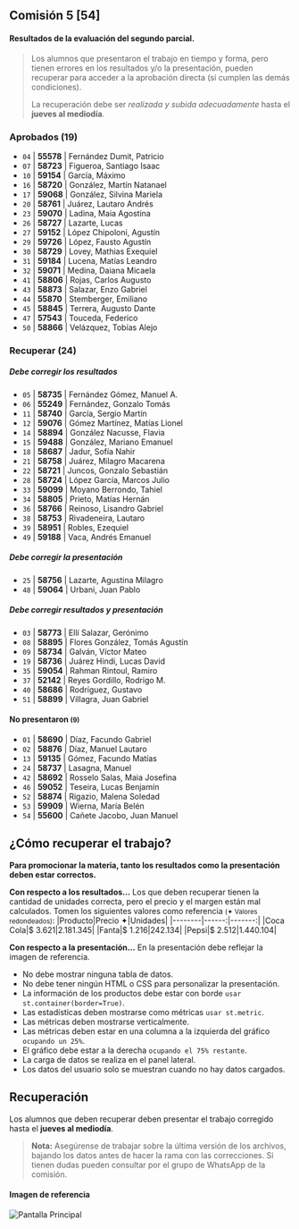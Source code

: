 ## Comisión 5 [54]

#### Resultados de la evaluación del segundo parcial.

> Los alumnos que presentaron el trabajo en tiempo y forma, pero tienen errores en los resultados y/o la presentación, pueden recuperar para acceder a la aprobación directa (si cumplen las demás condiciones).
>
> La recuperación debe ser *realizada y subida adecuadamente* hasta el **jueves al mediodía**.

### Aprobados (19) 
* `04` | **55578**  | Fernández Dumit, Patricio
* `07` | **58723**  | Figueroa, Santiago Isaac
* `10` | **59154**  | García, Máximo
* `16` | **58720**  | González, Martín Natanael
* `17` | **59068**  | González, Silvina Mariela
* `20` | **58761**  | Juárez, Lautaro Andrés
* `23` | **59070**  | Ladina, Maia Agostina
* `26` | **58727**  | Lazarte, Lucas
* `27` | **59152**  | López Chipoloni, Agustín
* `29` | **59726**  | López, Fausto Agustín
* `30` | **58729**  | Lovey, Mathias Exequiel
* `31` | **59184**  | Lucena, Matías Leandro
* `32` | **59071**  | Medina, Daiana Micaela
* `41` | **58806**  | Rojas, Carlos Augusto
* `43` | **58873**  | Salazar, Enzo Gabriel
* `44` | **55870**  | Stemberger, Emiliano
* `45` | **58845**  | Terrera, Augusto Dante
* `47` | **57543**  | Touceda, Federico
* `50` | **58866**  | Velázquez, Tobías Alejo

### Recuperar (24)

##### Debe corregir los resultados 
* `05` | **58735**  | Fernández Gómez, Manuel A.
* `06` | **55249**  | Fernández, Gonzalo Tomás
* `11` | **58740**  | García, Sergio Martín
* `12` | **59076**  | Gómez Martínez, Matías Lionel
* `14` | **58894**  | González Nacusse, Flavia
* `15` | **59488**  | González, Mariano Emanuel
* `18` | **58687**  | Jadur, Sofía Nahir
* `21` | **58758**  | Juárez, Milagro Macarena
* `22` | **58721**  | Juncos, Gonzalo Sebastián
* `28` | **58724**  | López García, Marcos Julio
* `33` | **59099**  | Moyano Berrondo, Tahiel
* `34` | **58805**  | Prieto, Matías Hernán
* `36` | **58766**  | Reinoso, Lisandro Gabriel
* `38` | **58753**  | Rivadeneira, Lautaro
* `39` | **58951**  | Robles, Ezequiel
* `49` | **59188**  | Vaca, Andrés Emanuel

##### Debe corregir la presentación 
* `25` | **58756**  | Lazarte, Agustina Milagro
* `48` | **59064**  | Urbani, Juan Pablo

##### Debe corregir resultados y presentación 
* `03` | **58773**  | Ellí Salazar, Gerónimo
* `08` | **58895**  | Flores González, Tomás Agustín
* `09` | **58734**  | Galván, Víctor Mateo
* `19` | **58736**  | Juárez Hindi, Lucas David
* `35` | **59054**  | Rahman Rintoul, Ramiro
* `37` | **52142**  | Reyes Gordillo, Rodrigo M.
* `40` | **58686**  | Rodríguez, Gustavo
* `51` | **58899**  | Villagra, Juan Gabriel

#### No presentaron <small>(9)</small>
* `01` | **58690**  | Díaz, Facundo Gabriel
* `02` | **58876**  | Díaz, Manuel Lautaro
* `13` | **59135**  | Gómez, Facundo Matías
* `24` | **58737**  | Lasagna, Manuel
* `42` | **58692**  | Rosselo Salas, Maia Josefina
* `46` | **59052**  | Teseira, Lucas Benjamín
* `52` | **58874**  | Rigazio, Malena Soledad
* `53` | **59909**  | Wierna, María Belén
* `54` | **55600**  | Cañete Jacobo, Juan Manuel

## ¿Cómo recuperar el trabajo?
**Para promocionar la materia, tanto los resultados como la presentación deben estar correctos.**

**Con respecto a los resultados...**
Los que deben recuperar tienen la cantidad de unidades correcta, pero el precio y el margen están mal calculados. 
Tomen los siguientes valores como referencia <small>(✦ Valores redondeados)</small>:
|Producto|Precio ✦|Unidades|
|--------|------:|-------:|
|Coca Cola|$ 3.621|2.181.345|
|Fanta|$ 1.216|242.134| 
|Pepsi|$ 2.512|1.440.104|

**Con respecto a la presentación...**
En la presentación debe reflejar la imagen de referencia.
- No debe mostrar ninguna tabla de datos.
- No debe tener ningún HTML o CSS para personalizar la presentación.
- La información de los productos debe estar con borde 
      `usar st.container(border=True)`.
- Las estadísticas deben mostrarse como métricas 
      `usar st.metric`.
- Las métricas deben mostrarse verticalmente.
- Las métricas deben estar en una columna a la izquierda del gráfico 
      `ocupando un 25%`.
- El gráfico debe estar a la derecha 
      `ocupando el 75% restante`.
- La carga de datos se realiza en el panel lateral.    
- Los datos del usuario solo se muestran cuando no hay datos cargados.

## Recuperación

Los alumnos que deben recuperar deben presentar el trabajo corregido hasta el **jueves al mediodía**.

> **Nota:** Asegúrense de trabajar sobre la última versión de los archivos, bajando los datos antes de hacer la rama con las correcciones.
      Si tienen dudas pueden consultar por el grupo de WhatsApp de la comisión.

#### Imagen de referencia             
![Pantalla Principal](./practicos/enunciados/pantalla1.png)
